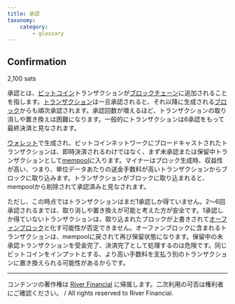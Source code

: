 ```yaml
---
title: 承認
taxonomy:
    category:
        - glossary
---
```


## Confirmation
2,100 sats

承認とは、[ビットコイン](https://lostinbitcoin.sakuraweb.com/glossary/bitcoin/)トランザクションが[ブロックチェーン](https://lostinbitcoin.sakuraweb.com/glossary/blockchain/)に追加されることを指します。[トランザクション](https://lostinbitcoin.sakuraweb.com/glossary/transaction/)は一旦承認されると、それ以降に生成される[ブロック](https://lostinbitcoin.sakuraweb.com/glossary/block/)からも順次承認されます。承認回数が増えるほど、トランザクションの取り消しや置き換えは困難になります。一般的にトランザクションは6承認をもって最終決済と見なされます。

[ウォレット](https://lostinbitcoin.sakuraweb.com/glossary/wallet/)で生成され、ビットコインネットワークにブロードキャストされたトランザクションは、即時決済されるわけではなく、まず未承認または保留中トランザクションとして[mempool](https://lostinbitcoin.sakuraweb.com/glossary/mempool/)に入ります。マイナーはブロック生成時、収益性が高い、つまり、単位データあたりの送金手数料が高いトランザクションからブロックに取り込みます。トランザクションがブロックに取り込まれると、mempoolから削除されて承認済みと見なされます。

ただし、この時点ではトランザクションはまだ1承認しか得ていません。2～6回承認されるまでは、取り消しや置き換えが可能と考えた方が安全です。1承認しか得ていないトランザクションは、取り込まれたブロックが上書きされて[オーファンブロック](https://lostinbitcoin.sakuraweb.com/glossary/orphan_block/)と化す可能性が否定できません。オーファンブロックに含まれるトランザクションは、mempoolに戻されて再び保留状態になります。保留中の未承認トランザクションを受金完了、決済完了として処理するのは危険です。同じビットコインをインプットとする、より高い手数料を支払う別のトランザクションに置き換えられる可能性があるからです。

---
コンテンツの著作権は [River Financial](https://river.com/) に帰属します。二次利用の可否は権利者にご確認ください。 / All rights reserved to River Financial.
